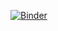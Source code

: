 [![Binder](https://mybinder.org/badge_logo.svg)](https://mybinder.org/v2/gh/bluescarni/mppp-binder/master?filepath=index.ipynb)